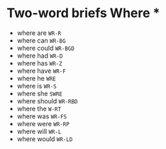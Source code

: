# Two-word briefs Where *

* where are `WR-R`
* where can `WR-BG`
* where could `WR-BGD`
* where had `WR-D`
* where has `WR-Z`
* where have `WR-F`
* where he `WRE`
* where is `WR-S`
* where she `SWRE`
* where should `WR-RBD`
* where the `W-RT`
* where was `WR-FS`
* where were `WR-RP`
* where will `WR-L`
* where would `WR-LD`

